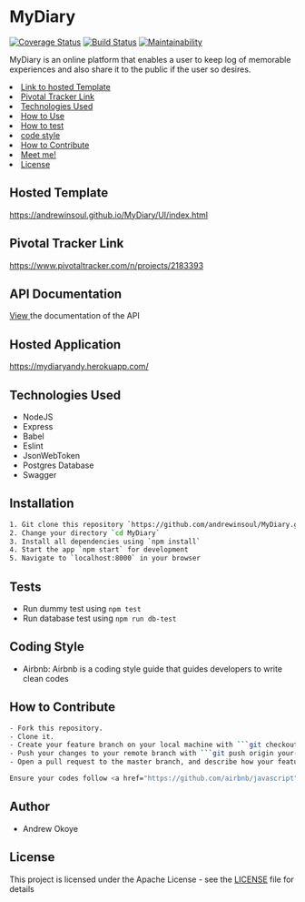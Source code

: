# MyDiary
[![Coverage Status](https://coveralls.io/repos/github/andrewinsoul/MyDiary/badge.svg?branch=develop)](https://coveralls.io/github/andrewinsoul/MyDiary?branch=develop) [![Build Status](https://travis-ci.org/andrewinsoul/MyDiary.svg?branch=develop)](https://travis-ci.org/andrewinsoul/MyDiary) [![Maintainability](https://api.codeclimate.com/v1/badges/70c475ffbd94c8178981/maintainability)](https://codeclimate.com/github/andrewinsoul/MyDiary/maintainability)

MyDiary is an online platform that enables a user to keep log of memorable experiences and also share it to the public if the user so desires.

<p align="center"> 
  <li><a href="#Hosted Template">Link to hosted Template</a></li>
  <li><a href="#Pivotal Tracker Link">Pivotal Tracker Link</a></li> 
  <li><a href="#Technologies Used">Technologies Used</a></li>
  <li><a href="#Installation">How to Use</a></li>
  <li><a href="#Tests">How to test</a></li>
  <li><a href="#Coding Style">code style</a></li>
  <li><a href="#How to Contribute">How to Contribute</a></li>
  <li><a href="#Author">Meet me!</a></li>
  <li><a href="#License">License</a></li>
</p>

## Hosted Template

https://andrewinsoul.github.io/MyDiary/UI/index.html

<h2 id="Pivotal Tracker Link"> Pivotal Tracker Link </h2>

https://www.pivotaltracker.com/n/projects/2183393

## API Documentation
<a href='https://mydiaryandy.herokuapp.com/api-docs'>View </a>the documentation of the API

## Hosted Application
https://mydiaryandy.herokuapp.com/
## Technologies Used

- NodeJS
- Express
- Babel
- Eslint
- JsonWebToken
- Postgres Database
- Swagger

## Installation

```bash
1. Git clone this repository `https://github.com/andrewinsoul/MyDiary.git`
2. Change your directory `cd MyDiary`
3. Install all dependencies using `npm install`
4. Start the app `npm start` for development
5. Navigate to `localhost:8000` in your browser
```

## Tests

- Run dummy test using `npm test`
- Run database test using `npm run db-test`

## Coding Style

- Airbnb: Airbnb is a coding style guide that guides developers to write clean codes

## How to Contribute

````bash
- Fork this repository.
- Clone it.
- Create your feature branch on your local machine with ```git checkout -b your-feature-branch```
- Push your changes to your remote branch with ```git push origin your-feature-branch```
- Open a pull request to the master branch, and describe how your feature works

Ensure your codes follow <a href="https://github.com/airbnb/javascript">AirBnB Javascript Styles Guide</a>
````

## Author

- Andrew Okoye

## License

This project is licensed under the Apache License - see the [LICENSE](LICENSE) file for details
